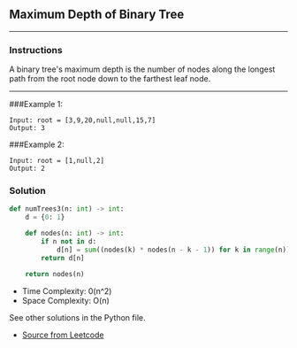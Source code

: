 ## Maximum Depth of Binary Tree


---
### Instructions
A binary tree's maximum depth is the number of nodes along the longest path from the root node down to the farthest leaf node.

---

###Example 1:
```
Input: root = [3,9,20,null,null,15,7]
Output: 3
```
###Example 2:
```
Input: root = [1,null,2]
Output: 2
```

### Solution

```py
def numTrees3(n: int) -> int:
    d = {0: 1}

    def nodes(n: int) -> int:
        if n not in d:
            d[n] = sum((nodes(k) * nodes(n - k - 1)) for k in range(n))
        return d[n]

    return nodes(n)
```

* Time Complexity: 0(n^2)
* Space Complexity: O(n)


See other solutions in the Python file.


* [Source from Leetcode](https://leetcode.com/problems/unique-binary-search-trees/submissions/)